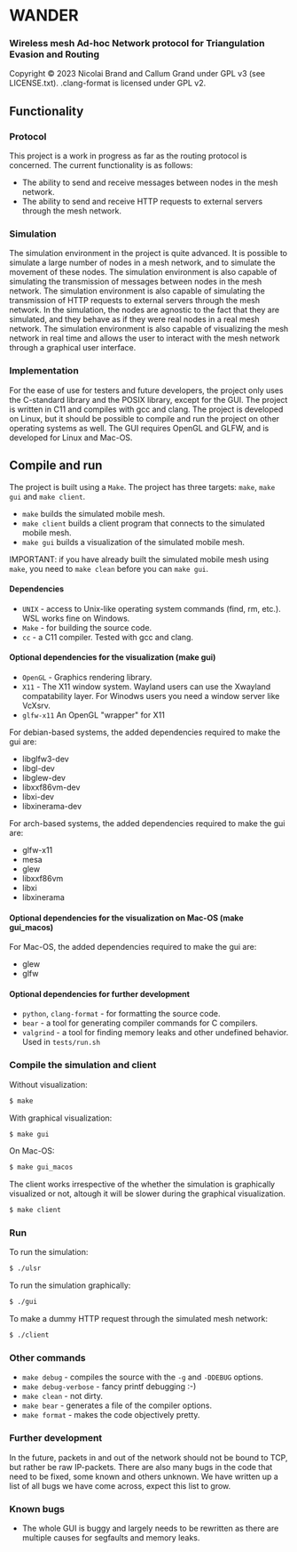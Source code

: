 # WANDER
### Wireless mesh Ad-hoc Network protocol for Triangulation Evasion and Routing

Copyright © 2023 Nicolai Brand and Callum Grand under GPL v3 (see LICENSE.txt). .clang-format is licensed under GPL v2.

## Functionality

### Protocol
This project is a work in progress as far as the routing protocol is concerned. The current functionality is as follows:
- The ability to send and receive messages between nodes in the mesh network.
- The ability to send and receive HTTP requests to external servers through the mesh network.

### Simulation
The simulation environment in the project is quite advanced. It is possible to simulate a large number of nodes in a mesh network, and to simulate the movement of these nodes. The simulation environment is also capable of simulating the transmission of messages between nodes in the mesh network. The simulation environment is also capable of simulating the transmission of HTTP requests to external servers through the mesh network. In the simulation, the nodes are agnostic to the fact that they are simulated, and they behave as if they were real nodes in a real mesh network. The simulation environment is also capable of visualizing the mesh network in real time and allows the user to interact with the mesh network through a graphical user interface.

### Implementation
For the ease of use for testers and future developers, the project only uses the C-standard library and the POSIX library, except for the GUI. The project is written in C11 and compiles with gcc and clang. The project is developed on Linux, but it should be possible to compile and run the project on other operating systems as well. The GUI requires OpenGL and GLFW, and is developed for Linux and Mac-OS.

## Compile and run

The project is built using a `Make`. The project has three targets: `make`, `make gui` and `make client`.

- `make` builds the simulated mobile mesh.
- `make client` builds a client program that connects to the simulated mobile mesh.
- `make gui` builds a visualization of the simulated mobile mesh.
 
IMPORTANT: if you have already built the simulated mobile mesh using `make`, you need to `make clean` before you can `make gui`.


#### Dependencies

- `UNIX` - access to Unix-like operating system commands (find, rm, etc.). WSL works fine on Windows.
- `Make` - for building the source code.
- `cc` - a C11 compiler. Tested with gcc and clang.

#### Optional dependencies for the visualization (make gui)
- `OpenGL` - Graphics rendering library.
- `X11` - The X11 window system. Wayland users can use the Xwayland compatability layer. For Winodws users you need a window server like VcXsrv.
- `glfw-x11` An OpenGL "wrapper" for X11

For debian-based systems, the added dependencies required to make the gui are:
- libglfw3-dev 
- libgl-dev 
- libglew-dev 
- libxxf86vm-dev 
- libxi-dev 
- libxinerama-dev

For arch-based systems, the added dependencies required to make the gui are:
- glfw-x11
- mesa
- glew
- libxxf86vm
- libxi
- libxinerama

#### Optional dependencies for the visualization on Mac-OS (make gui_macos)

For Mac-OS, the added dependencies required to make the gui are:
- glew
- glfw

#### Optional dependencies for further development
- `python`, `clang-format` - for formatting the source code.
- `bear` - a tool for generating compiler commands for C compilers. 
- `valgrind` - a tool for finding memory leaks and other undefined behavior. Used in `tests/run.sh`

### Compile the simulation and client

Without visualization:
```sh
$ make
```

With graphical visualization:
```sh
$ make gui
```
On Mac-OS:
```sh
$ make gui_macos
```

The client works irrespective of the whether the simulation is graphically visualized or not, altough it will be slower during the graphical visualization.
```sh
$ make client
```

### Run

To run the simulation:
```sh
$ ./ulsr
```

To run the simulation graphically:
```sh
$ ./gui
```

To make a dummy HTTP request through the simulated mesh network:
```sh
$ ./client
```

### Other commands
- `make debug` - compiles the source with the `-g` and `-DDEBUG` options.
- `make debug-verbose` - fancy printf debugging :-)
- `make clean` - not dirty.
- `make bear` - generates a file of the compiler options.
- `make format` - makes the code objectively pretty.

### Further development
In the future, packets in and out of the network should not be bound to TCP, but rather be raw IP-packets. There are also many bugs in the code that need to be fixed, some known and others unknown. We have written up a list of all bugs we have come across, expect this list to grow.

### Known bugs
- The whole GUI is buggy and largely needs to be rewritten as there are multiple causes for segfaults and memory leaks.
